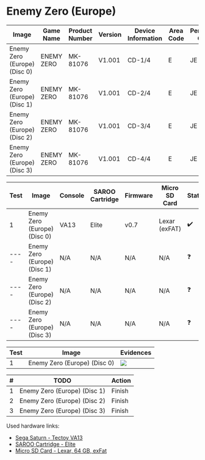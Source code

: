 # Enemy Zero (Europe)

| Image                        | Game Name  | Product Number | Version | Device Information | Area Code | Peripheral Code |
| ---------------------------- | ---------- | -------------- | ------- | ------------------ | --------- | --------------- |
| Enemy Zero (Europe) (Disc 0) | ENEMY ZERO | MK-81076       | V1.001  | CD-1/4             | E         | JE              |
| Enemy Zero (Europe) (Disc 1) | ENEMY ZERO | MK-81076       | V1.001  | CD-2/4             | E         | JE              |
| Enemy Zero (Europe) (Disc 2) | ENEMY ZERO | MK-81076       | V1.001  | CD-3/4             | E         | JE              |
| Enemy Zero (Europe) (Disc 3) | ENEMY ZERO | MK-81076       | V1.001  | CD-4/4             | E         | JE              |

| Test | Image                        | Console | SAROO Cartridge | Firmware | Micro SD Card | Status             | Time Played |
| ---- | ---------------------------- | ------- | --------------- | -------- | ------------- | ------------------ | ----------- |
| 1    | Enemy Zero (Europe) (Disc 0) | VA13    | Elite           | v0.7     | Lexar (exFAT) | :heavy_check_mark: | 12 minutes  |
| ---- | Enemy Zero (Europe) (Disc 1) | N/A     | N/A             | N/A      | N/A           | :question:         | N/A         |
| ---- | Enemy Zero (Europe) (Disc 2) | N/A     | N/A             | N/A      | N/A           | :question:         | N/A         |
| ---- | Enemy Zero (Europe) (Disc 3) | N/A     | N/A             | N/A      | N/A           | :question:         | N/A         |

| Test | Image                        | Evidences                                                                                        |
| ---- | ---------------------------- | ------------------------------------------------------------------------------------------------ |
| 1    | Enemy Zero (Europe) (Disc 0) | [![](https://img.youtube.com/vi/GJbhWUg030s/0.jpg)](https://www.youtube.com/watch?v=GJbhWUg030s) |

| #   | TODO                         | Action |
| --- | ---------------------------- | ------ |
| 1   | Enemy Zero (Europe) (Disc 1) | Finish |
| 2   | Enemy Zero (Europe) (Disc 2) | Finish |
| 3   | Enemy Zero (Europe) (Disc 3) | Finish |

Used hardware links:

- [Sega Saturn - Tectoy VA13](../../../../Info/Consoles/VA13/README.md)
- [SAROO Cartridge - Elite](../../../../Info/Cartridges/GuangzhouSanStarOnlineShop/1.6/README.md)
- [Micro SD Card - Lexar, 64 GB, exFat](../../../../Info/SdCards/Lexar/64GB/exfat/README.md)
